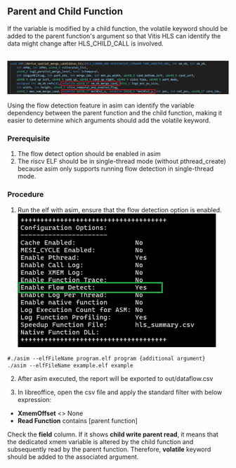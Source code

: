 ## Parent and Child Function
If the variable is modified by a child function, the volatile keyword should be added to the parent function's argument so that Vitis HLS can identify the data might change after HLS_CHILD_CALL is involved.

<br/>![volatile example](img/flow_detect_volatile_example.png)

Using the flow detection feature in asim can identify the variable dependency between the parent function and the child function, making it easier to determine which arguments should add the volatile keyword.

### Prerequisite
1. The flow detect option should be enabled in asim
2. The riscv ELF should be in single-thread mode (without pthread_create) because asim only supports running flow detection in single-thread mode.

### Procedure
1. Run the elf with asim, ensure that the flow detection option is enabled.
<br/>![flow detect asim option](img/flow_detect_asim_option.png)

```console
#./asim --elfFileName program.elf program {additional argument}
./asim --elfFileName example.elf example
```

2. After asim executed, the report will be exported to out/dataflow.csv

3. In libreoffice, open the csv file and apply the standard filter with below expression:
* **XmemOffset** <> None
* **Read Function** contains [parent function]

Check the **field** column. If it shows **child write parent read**, it means that the dedicated xmem variable is altered by the child function and subsequently read by the parent function. Therefore, **volatile** keyword should be added to the associated argument.
